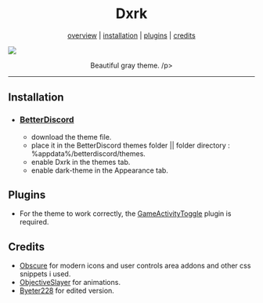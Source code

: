 <h1 align="center">Dxrk</h1>
<p align="center">
  <a href="#dracula">overview</a> |
  <a href="#installation">installation</a> |
  <a href="#plugins">plugins</a> |
  <a href="#credits">credits</a>
</p>

<img src="https://i.ibb.co/Gv2HpBC/image.png">

<p align="center">Beautiful gray theme. /p>

---

## Installation

- ### [BetterDiscord](https://github.com/BetterDiscord/BetterDiscord)

  - download the theme file.
  - place it in the BetterDiscord themes folder || folder directory : %appdata%/betterdiscord/themes.
  - enable Dxrk in the themes tab.
  - enable dark-theme in the Appearance tab.
  
## Plugins

  - For the theme to work correctly, the [GameActivityToggle](https://betterdiscord.app/plugin/GameActivityToggle) plugin is required.
  
## Credits

- [Obscure](https://github.com/Obscure-Git) for modern icons and user controls area addons and other css snippets i used.
- [ObjectiveSlayer](https://github.com/ObjectiveSlayer) for animations.
- [Byeter228](https://github.com/Byeter228) for edited version.

